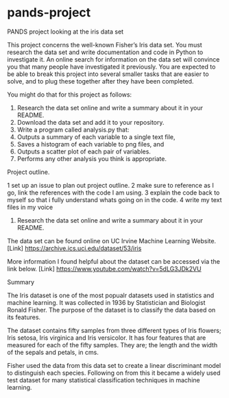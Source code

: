 # pands-project
PANDS project looking at the iris data set



This project concerns the well-known Fisher’s Iris data set. 
You must research the data set and write documentation and code in Python to investigate it. 
An online search for information on the data set will convince you that many people have investigated it previously. 
You are expected to be able to break this project into several smaller tasks that are easier to solve, and to plug these together after they have been completed. 


You might do that for this project as follows: 
1. Research the data set online and write a summary about it in your README. 
2. Download the data set and add it to your repository. 
3. Write a program called analysis.py that: 
1. Outputs a summary of each variable to a single text file, 
2. Saves a histogram of each variable to png files, and 
3. Outputs a scatter plot of each pair of variables. 
4. Performs any other analysis you think is appropriate.



Project outline. 

1 set up an issue to plan out project outline. 
2 make sure to reference as I go, link the references with the code I am using.
3 explain the code back to myself so that i fully understand whats going on in the code.
4 write my text files in my voice


1. Research the data set online and write a summary about it in your README.

The data set can be found online on UC Irvine Machine Learning Website.
[Link] https://archive.ics.uci.edu/dataset/53/iris

More information I found helpful about the dataset can be accessed via the link below. 
[Link] https://www.youtube.com/watch?v=5dLG3JDk2VU

Summary

The Iris dataset is one of the most popualr datasets used in statistics and machine learning. It was collected in 1936 by Statistician and Biologist Ronald Fisher. The purpose of the dataset is to classify the data based on its features.

The dataset contains fifty samples from three different types of Iris flowers; Iris setosa, Iris virginica and Iris versicolor. It has four features that are measured for each of the fifty samples. They are; the length and the width of the sepals and petals, in cms.

Fisher used the data from this data set to create a linear discriminant model to distinguish each species. Following on from this it became a widely used test dataset for many statistical classification techniques in machine learning.


